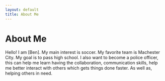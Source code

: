 ```yaml
---
layout: default
title: About Me
---
```

# About Me
Hello! I am [Ben].
My main interest is soccer. My favorite team is Machester City. My goal is to pass high school. I also want to become a police officer, this can help me learn having the collaboration, communication skills, help me better interact with others which gets things done faster. As well as, helping others in need.
